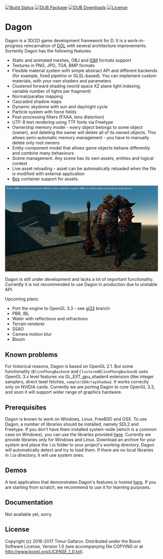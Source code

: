 [![Build Status](https://travis-ci.org/gecko0307/dagon.svg?branch=master)](https://travis-ci.org/gecko0307/dagon)
[![DUB Package](https://img.shields.io/dub/v/dagon.svg)](https://code.dlang.org/packages/dagon)
[![DUB Downloads](https://img.shields.io/dub/dt/dagon.svg)](https://code.dlang.org/packages/dagon)
[![License](http://img.shields.io/badge/license-boost-blue.svg)](http://www.boost.org/LICENSE_1_0.txt)

Dagon
=====
Dagon is a 3D/2D game development framework for D. It is a work-in-progress reincarnation of [DGL](https://github.com/gecko0307/dgl) with several architecture improvements. Surrently Dagon has the following features:

* Static and animated meshes, OBJ and [IQM](https://github.com/lsalzman/iqm) formats support
* Textures in PNG, JPG, TGA, BMP formats
* Flexible material system with simple abstract API and different backends (for example, fixed pipeline or GLSL-based). You can implement custom materials, with your own shaders and parameters
* Clustered forward shading (world space XZ plane light indexing, variable number of lights per fragment)
* Normal/parallax mapping
* Cascaded shadow maps
* Dynamic skydome with sun and day/night cycle
* Particle system with force fields
* Post-processing filters (FXAA, lens distortion)
* UTF-8 text rendering using TTF fonts via Freetype
* Ownership memory model - every object belongs to some object (owner), and deleting the owner will delete all of its owned objects. This allows semi-automatic memory management - you have to manually delete only root owners
* Entity-component model that allows game objects behave differently and combine many behaviours
* Scene management. Any scene has its own assets, entities and logical context
* Live asset reloading - asset can be automatically reloaded when the file is modified with external application
* [Box](https://github.com/gecko0307/box) container support for assets.

[![Screenshot1](/screenshots/main-thumb.jpg)](/screenshots/main.jpg)

Dagon is still under development and lacks a lot of important functionality. Currently it is not recommended to use Dagon in production due to unstable API.

Upcoming plans:

* Port the engine to OpenGL 3.3 - see [gl33](https://github.com/gecko0307/dagon/tree/gl33) branch
* PBR, IBL
* Water with reflections and refractions
* Terrain renderer
* SSAO
* Camera motion blur
* Bloom

Known problems
--------------
For historical reasons, Dagon is based on OpenGL 2.1. But some functionality (`BlinnPhongBackend` and `ClusteredBlinnPhongBackend`) uses OpenGL 3.x level features via GL_EXT_gpu_shader4 extension (like integer samplers, direct texel fetches, `sampler2DArrayShadow`). It works correctly only on NVIDIA cards. Currently we are porting Dagon to core OpenGL 3.3, and soon it will support wider range of graphics hardware.

Prerequisites
-------------
Dagon is known to work on Windows, Linux, FreeBSD and OSX. To use Dagon, a number of libraries should be installed, namely SDL2 and Freetype. If you don't have them installed system-wide (which is a common case on Windows), you can use the libraries provided [here](https://github.com/gecko0307/dagon/releases/tag/v0.0.2). Currently we provide libraries only for Windows and Linux. Download an archive for your system and place the `lib` folder to your project's working directory. Dagon will automatically detect and try to load them. If there are no local libraries in `lib` directory, it will use system ones.

Demos
-----
A test application that demonstrates Dagon's features is hosted [here](https://github.com/gecko0307/dagon-demo). If you are starting from scratch, we recommend to use it for learning purposes.

Documentation
-------------
Not available yet, sorry.

License
-------
Copyright (c) 2016-2017 Timur Gafarov. Distributed under the Boost Software License, Version 1.0 (see accompanying file COPYING or at http://www.boost.org/LICENSE_1_0.txt).
